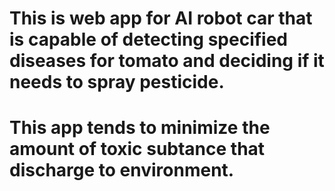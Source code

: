 # This is web app for AI robot car that is capable of detecting specified diseases for tomato and deciding if it needs to spray pesticide.
# This app tends to minimize the amount of toxic subtance that discharge to environment.
